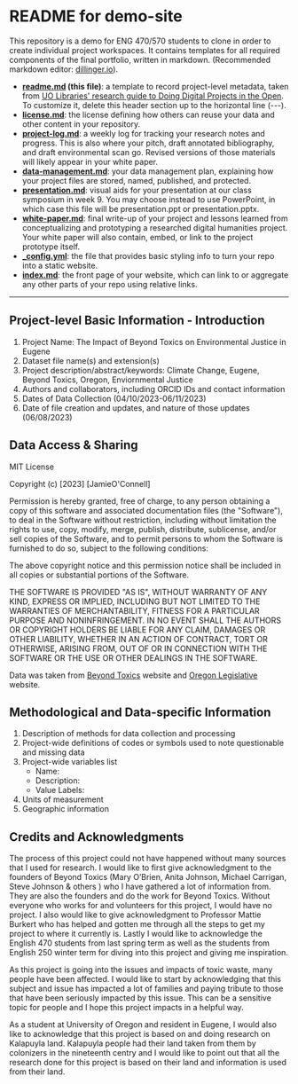 # README for demo-site

This repository is a demo for ENG 470/570 students to clone in order to create individual project workspaces. It contains templates for all required components of the final portfolio, written in markdown. (Recommended markdown editor: [dillinger.io](https://dillinger.io/)). 

- **[readme.md](readme.md) (this file)**: a template to record project-level metadata, taken from [UO Libraries' research guide to Doing Digital Projects in the Open](https://researchguides.uoregon.edu/doingdigitalprojectsintheopen/workshop2). To customize it, delete this header section up to the horizontal line (---).
- **[license.md](license.md)**: the license defining how others can reuse your data and other content in your repository.
- **[project-log.md](project-log.md)**: a weekly log for tracking your research notes and progress. This is also where your pitch, draft annotated bibliography, and draft environmental scan go. Revised versions of those materials will likely appear in your white paper.
- **[data-management.md](data-management-plan.md)**: your data management plan, explaining how your project files are stored, named, published, and protected. 
- **[presentation.md](presentation.md)**: visual aids for your presentation at our class symposium in week 9. You may choose instead to use PowerPoint, in which case this file will be presentation.ppt or presentation.pptx.
- **[white-paper.md](white-paper.md)**: final write-up of your project and lessons learned from conceptualizing and prototyping a researched digital humanities project. Your white paper will also contain, embed, or link to the project prototype itself.
- **[_config.yml](_config.yml)**: the file that provides basic styling info to turn your repo into a static website. 
- **[index.md](index.md)**: the front page of your website, which can link to or aggregate any other parts of your repo using relative links.  

---

## Project-level Basic Information - Introduction 

1. Project Name: The Impact of Beyond Toxics on Environmental Justice in Eugene 
2. Dataset file name(s) and extension(s)
3. Project description/abstract/keywords: Climate Change, Eugene, Beyond Toxics, Oregon, Enviornmental Justice
4. Authors and collaborators, including ORCID IDs and contact information
5. Dates of Data Collection (04/10/2023-06/11/2023)
6. Date of file creation and updates, and nature of those updates (06/08/2023)

## Data Access & Sharing
 MIT License

Copyright (c) [2023] [JamieO'Connell]

Permission is hereby granted, free of charge, to any person obtaining a copy
of this software and associated documentation files (the "Software"), to deal
in the Software without restriction, including without limitation the rights
to use, copy, modify, merge, publish, distribute, sublicense, and/or sell
copies of the Software, and to permit persons to whom the Software is
furnished to do so, subject to the following conditions:

The above copyright notice and this permission notice shall be included in all
copies or substantial portions of the Software.

THE SOFTWARE IS PROVIDED "AS IS", WITHOUT WARRANTY OF ANY KIND, EXPRESS OR
IMPLIED, INCLUDING BUT NOT LIMITED TO THE WARRANTIES OF MERCHANTABILITY,
FITNESS FOR A PARTICULAR PURPOSE AND NONINFRINGEMENT. IN NO EVENT SHALL THE
AUTHORS OR COPYRIGHT HOLDERS BE LIABLE FOR ANY CLAIM, DAMAGES OR OTHER
LIABILITY, WHETHER IN AN ACTION OF CONTRACT, TORT OR OTHERWISE, ARISING FROM,
OUT OF OR IN CONNECTION WITH THE SOFTWARE OR THE USE OR OTHER DEALINGS IN THE
SOFTWARE.

 Data was taken from [Beyond Toxics](https://www.beyondtoxics.org/) website and [Oregon Legislative](https://www.oregonlegislature.gov/)
  website. 
 


## Methodological and Data-specific Information
1. Description of methods for data collection and processing
2. Project-wide definitions of codes or symbols used to note questionable and missing data 
3. Project-wide variables list
    - Name:
    - Description:
    - Value Labels:
4. Units of measurement
6. Geographic information

## Credits and Acknowledgments

The process of this project could not have happened without many sources that I used for research. I would like to first give acknowledgment to the founders of Beyond Toxics (Mary O’Brien, Anita Johnson, Michael Carrigan, Steve Johnson & others ) who I have gathered a lot of information from. They are also the founders and do the work for Beyond Toxics. Without everyone who works for and volunteers for this project, I would have no project. I also would like to give acknowledgment to Professor Mattie Burkert who has helped and gotten me through all the steps to get my project to where it currently is. Lastly I would like to acknowledge the English 470 students from last spring term as well as the students from English 250 winter term for diving into this project and giving me inspiration. 

As this project is going into the issues and impacts of toxic waste, many people have been affected. I would like to start by acknowledging that this subject and issue has impacted a lot of families and paying tribute to those that have been seriously impacted by this issue. This can be a sensitive topic for people and I hope this project impacts in a helpful way.

As a student at University of Oregon and resident in Eugene, I would also like to acknowledge that this project is based on and doing research on Kalapuyla land. Kalapuyla people had their land taken from them by colonizers in the nineteenth centry and I would like to point out that all the research done for this project is based on their land and information is used from their land. 




